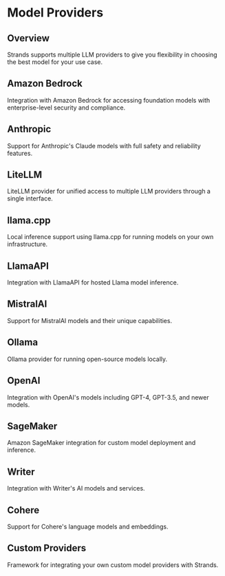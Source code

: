 # Model Providers

## Overview

Strands supports multiple LLM providers to give you flexibility in choosing the best model for your use case.

## Amazon Bedrock

Integration with Amazon Bedrock for accessing foundation models with enterprise-level security and compliance.

## Anthropic

Support for Anthropic's Claude models with full safety and reliability features.

## LiteLLM

LiteLLM provider for unified access to multiple LLM providers through a single interface.

## llama.cpp

Local inference support using llama.cpp for running models on your own infrastructure.

## LlamaAPI

Integration with LlamaAPI for hosted Llama model inference.

## MistralAI

Support for MistralAI models and their unique capabilities.

## Ollama

Ollama provider for running open-source models locally.

## OpenAI

Integration with OpenAI's models including GPT-4, GPT-3.5, and newer models.

## SageMaker

Amazon SageMaker integration for custom model deployment and inference.

## Writer

Integration with Writer's AI models and services.

## Cohere

Support for Cohere's language models and embeddings.

## Custom Providers

Framework for integrating your own custom model providers with Strands.
